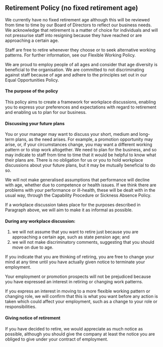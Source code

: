 ## Retirement Policy (no fixed retirement age)

We currently have no fixed retirement age although this will be reviewed from time to time by our Board of Directors to reflect our business needs.  We acknowledge that retirement is a matter of choice for individuals and will not pressurise staff into resigning because they have reached or are approaching a certain age.

Staff are free to retire whenever they choose or to seek alternative working patterns. For further information, see our Flexible Working Policy.

We are proud to employ people of all ages and consider that age diversity is beneficial to the organisation. We are committed to not discriminating against staff because of age and adhere to the principles set out in our Equal Opportunities Policy.

#### The purpose of the policy

This policy aims to create a framework for workplace discussions, enabling you to express your preferences and expectations with regard to retirement and enabling us to plan for our business.

#### Discussing your future plans

You or your manager may want to discuss your short, medium and long-term plans, as the need arises.  For example, a promotion opportunity may arise, or, if your circumstances change, you may want a different working pattern or to stop work altogether.  We need to plan for the business, and so may indicate to staff from time to time that it would be helpful to know what their plans are.  There is no obligation for us or you to hold workplace discussions about your future plans, but it may be mutually beneficial to do so.

We will not make generalised assumptions that performance will decline with age, whether due to competence or health issues.  If we think there are problems with your performance or ill-health, these will be dealt with in the usual way, through the Capability Procedure or Sickness Absence Policy.

If a workplace discussion takes place for the purposes described in Paragraph above, we will aim to make it as informal as possible.

#### During any workplace discussion:

1. we will not assume that you want to retire just because you are approaching a certain age, such as state pension age; and
2. we will not make discriminatory comments, suggesting that you should move on due to age.

If you indicate that you are thinking of retiring, you are free to change your mind at any time until you have actually given notice to terminate your employment.

Your employment or promotion prospects will not be prejudiced because you have expressed an interest in retiring or changing work patterns.

If you express an interest in moving to a more flexible working pattern or changing role, we will confirm that this is what you want before any action is taken which could affect your employment, such as a change to your role or responsibilities.

#### Giving notice of retirement

If you have decided to retire, we would appreciate as much notice as possible, although you should give the company at least the notice you are obliged to give under your contract of employment.